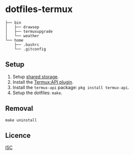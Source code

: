 # dotfiles-termux

```
├── bin
│   ├── drawsep
│   ├── termuxupgrade
│   └── weather
└── home
    ├── .bashrc
    └── .gitconfig
```

## Setup
1. Setup [shared storage](https://wiki.termux.com/wiki/Termux-setup-storage).
2. Install the [Termux:API plugin](https://wiki.termux.com/wiki/Termux:API).
3. Install the `termux-api` package: `pkg install termux-api`.
4. Setup the dotfiles: `make`.

## Removal
```shell
make uninstall
```

## Licence
[ISC](https://opensource.org/licenses/ISC)
